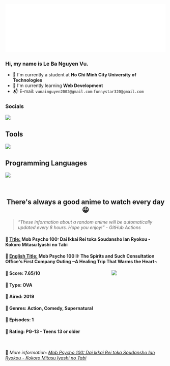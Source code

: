 
<img src="svg/nai.svg" />

<br />

<h3>Hi, my name is <strong>Le Ba Nguyen Vu</strong>.</h3>

- 🏫 I'm currently a student at **Ho Chi Minh City University of Technologies**
- 👀 I'm currently learning **Web Development**
- 📬 E-mail: `vunainguyen2002@gmail.com` `funnystar320@gmail.com`


<h3>Socials</h3>
<a target="_blank" href="https://instagram.com/vu.le1352"><img src="https://img.shields.io/badge/Instagram-%23E4405F.svg?style=for-the-badge&logo=Instagram&logoColor=white" /></a>

<p>
  <h2>Tools</h2>
  <a href="https://skillicons.dev">
    <img src="https://skillicons.dev/icons?i=git,dotnet,mongodb,express,react,nodejs,bootstrap,tailwind,laravel,docker&theme=dark" />
  </a>

  <br />

  <h2>Programming Languages</h2>

  <a href="https://skillicons.dev">
    <img src="https://skillicons.dev/icons?i=javascript,typescript,html,css,cs,php&theme=dark" />
  </a>
</p>

<br />

<h2 align="center">There's always a good anime to watch every day 😀</h2>

<blockquote>
<i>
<q>These information about a random anime will be automatically updated every 8 hours. Hope you enjoy!</q> - GitHub Actions
</i>
</blockquote>

<h4>
  <strong>🥭 <u>Title:</u></strong> Mob Psycho 100: Dai Ikkai Rei toka Soudansho Ian Ryokou - Kokoro Mitasu Iyashi no Tabi
</h4>

<h4>🌿 <u>English Title:</u> Mob Psycho 100 II: The Spirits and Such Consultation Office's First Company Outing ~A Healing Trip That Warms the Heart~</h4>

<img align="right" width="170" src=https://cdn.myanimelist.net/images/anime/1605/119301.jpg />

<h4>🌱 Score: 7.65/10</h4>

<h4>🌲 Type: OVA</h4>

<h4>🌴 Aired: 2019</h4>

<h4>🌵 Genres: Action, Comedy, Supernatural</h4>

<h4>🥑 Episodes: 1</h4>

<h4>🍏 Rating: PG-13 - Teens 13 or older</h4>

<br />

🍂 *More information: [Mob Psycho 100: Dai Ikkai Rei toka Soudansho Ian Ryokou - Kokoro Mitasu Iyashi no Tabi](https://myanimelist.net/anime/39651/Mob_Psycho_100__Dai_Ikkai_Rei_toka_Soudansho_Ian_Ryokou_-_Kokoro_Mitasu_Iyashi_no_Tabi)*
    